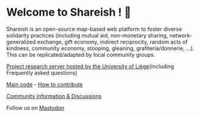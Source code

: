 # Welcome to Shareish ! :wave:

Shareish is an open-source map-based web platform to foster diverse solidarity practices (including mutual aid, non-monetary sharing, network-generalized exchange, gift economy, 
indirect reciprocity, random acts of kindness, community economy, stooping, gleaning, grafiteria/donnerie, ...). This can be replicated/adapted by local community groups.

[Project research server hosted by the University of Liège](https://shareish.org/)(including Frequently asked questions)

[Main code](https://github.com/shareish/shareish) - [How to contribute](https://github.com/shareish/shareish/blob/main/CONTRIBUTING.md)

[Community information & Discussions](https://github.com/shareish/shareish/discussions)

Follow us on [Mastodon](https://mapstodon.space/@shareish)

